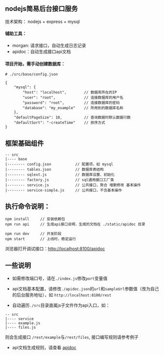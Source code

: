 ## nodejs简易后台接口服务

技术架构： nodejs + express + mysql
#### 辅助工具：

* morgan: 请求接口，自动生成日志记录
* apidoc：自动生成接口api文档


#### 项目开始，需手动创建数据库：
```base
# ./src/base/config.json

{
    "mysql": {
        "host": "localhost",        // 数据库所在的IP
        "user": "root",             // 连接数据库的用户名
        "password": "root",         // 连接数据库的密码
        "database": "my_example"    // 所用到的数据库名称
    },
    "defaultPageSize": 10,          // 查询数据时默认数据行数
    "defaultSort": "-createTime"    // 排序方式
}
```

## 框架基础组件
```base
-- src
|---- base
|-------- config.json           // 配置项，如 mysql
|-------- tables.json           // 数据库表结构
|-------- sqlext.js             // 数据库设置、初始化
|-------- factory.js            // sql通用接口工厂类
|-------- service.js            // 公共接口，聚合 增删修改 基本操作
|-------- service-simple.js     // 公共接口，不含基本操作
```

## 执行命令说明：
```base
npm install     // 安装依赖包
npm run api     // 生成api接口说明，生成的文档在 ./static/apidoc 目录

npm run dev     // 开发阶段
npm start       // 上线时，稳定运行
```

浏览器打开调试接口：[http://localhost:8100/apidoc](http://localhost:8100/apidoc)

## 一些说明

* 如需修改端口号，请在`./index.js`修改`port`变量值

* api文档基本配置，请修改`./apidoc.json`的`url`和`sampleUrl`参数值（改为自己的后台服务地址），如 `http://localhost:8100/rest`

* 自动遍历`./src`目录直属js子文件作为api入口，如：
```
-- src
|---- service
|---- example.js
|---- files.js
```
则会生成接口 `/rest/example`与`/rest/files`, 接口编写规则请参考例子

* api文档生成规则，请查看 [apidoc](http://apidocjs.com/)